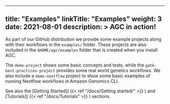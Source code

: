 
---
title: "Examples"
linkTitle: "Examples"
weight: 3
date: 2021-08-01
description: >
  AGC in action!
---

As part of our GitHub distribution we provide some example projects along with their workflows in the `examples/` folder.
These projects are also included in the `$HOME/agc/examples` folder that is created when you install AGC.

The `demo-project` shows some basic concepts and tests, while the `gatk-best-practices-project` provides some real world 
genetics workflows. We also include a `demo-nextflow` project to show some basic examples of running Nextflow workflows
in Amazon Genomics CLI.

See also the [Getting Started]( {{< ref "/docs/Getting started/" >}} ) and [Tutorials]( {{< ref "/docs/Tutorials" >}} ) sections.




